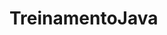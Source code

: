# TreinamentoJava
<p align="center">
  <a href="https://encrypted-tbn0.gstatic.com/images?q=tbn:ANd9GcS0tXqXOYifKEOmJO3-i_0nMDqS_hWVVoye1Q&usqp=CAU" /></a>
</p>

